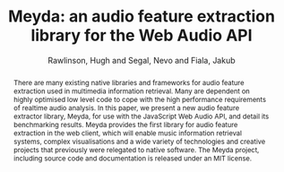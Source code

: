 --- 
title: "Meyda: an audio feature extraction library for the Web Audio API" 
abstract: "There are many existing native libraries and frameworks for audio feature extraction used in multimedia information retrieval. Many are dependent on highly optimised low level code to cope with the high performance requirements of realtime audio analysis. In this paper, we present a new audio feature extractor library, Meyda, for use with the JavaScript Web Audio API, and detail its benchmarking results. Meyda provides the first library for audio feature extraction in the web client, which will enable music information retrieval systems, complex visualisations and a wide variety of technologies and creative projects that previously were relegated to native software. The Meyda project, including source code and documentation is released under an MIT license." 
address: "Paris" 
author: "Rawlinson, Hugh and Segal, Nevo and Fiala, Jakub"
webAuthor: "Hugh Rawlinson, Nevo Segal, Jakub Fiala" 
booktitle: "Proceedings of the International Web Audio Conference" 
editor: "Goldszmidt, Samuel and Schnell, Norbert and Saiz, Victor and Matuszewski, Benjamin" 
month: "Proceedings of the International Web Audio Conference"
pages: "" 
publisher: "IRCAM" 
series: "WAC '15"
track: "Paper"  
year: "2015" 
id: "2015_17" 
tags: year2015
media: undefined 
pdflink: undefined
ISSN: 2663-5844
---